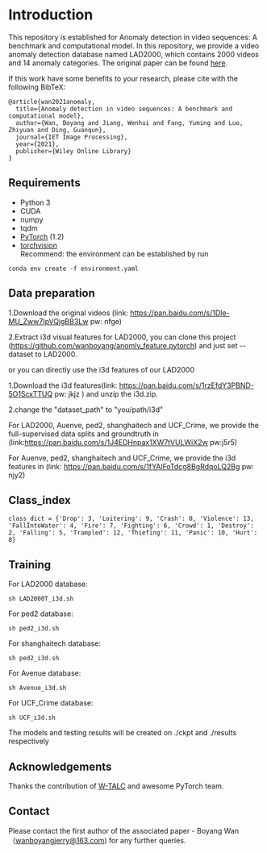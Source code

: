# Introduction
This repository is established for Anomaly detection in video sequences: A benchmark and computational model. In this repository, we provide a video anomaly detection database named LAD2000, which contains 2000 videos and 14 anomaly categories. The original paper can be found [here]().

If this work have some benefits to your research, please cite with the following BibTeX:

```
@article{wan2021anomaly,
  title={Anomaly detection in video sequences: A benchmark and computational model},
  author={Wan, Boyang and Jiang, Wenhui and Fang, Yuming and Luo, Zhiyuan and Ding, Guanqun},
  journal={IET Image Processing},
  year={2021},
  publisher={Wiley Online Library}
}
```


## Requirements
* Python 3
* CUDA
* numpy
* tqdm
* [PyTorch](http://pytorch.org/) (1.2)
* [torchvision](http://pytorch.org/)  
Recommend: the environment can be established by run

```
conda env create -f environment.yaml
```


## Data preparation


1.Download the original videos (link: https://pan.baidu.com/s/1DIe-MU_Zww7IpVQjgBB3Lw pw: nfge) 

2.Extract i3d visual features for LAD2000, you can clone this project (https://github.com/wanboyang/anomly_feature.pytorch) and just set --dataset to LAD2000.

or you can directly use the i3d features of our LAD2000

1.Download the i3d features(link: https://pan.baidu.com/s/1rzEfdY3PBND-5O1ScxTTUQ pw: jkjz ) and unzip the i3d.zip.

2.change the "dataset_path" to "you/path/i3d"

For LAD2000, Auenve, ped2, shanghaitech and UCF_Crime, we provide the full-supervised data splits and groundtruth in (link:https://pan.baidu.com/s/1J4EDHnpax1XW7tVULWiX2w pw:j5r5)

For Auenve, ped2, shanghaitech and UCF_Crime, we provide the i3d features in (link: https://pan.baidu.com/s/1fYAlFoTdcg8BgRdqoLQ2Bg pw: njy2)

## Class_index
```
class_dict = {'Drop': 3, 'Loitering': 9, 'Crash': 0, 'Violence': 13, 'FallIntoWater': 4, 'Fire': 7, 'Fighting': 6, 'Crowd': 1, 'Destroy': 2, 'Falling': 5, 'Trampled': 12, 'Thiefing': 11, 'Panic': 10, 'Hurt': 8}

```

## Training

For LAD2000 database:

```
sh LAD2000T_i3d.sh
```

For ped2 database:

```
sh ped2_i3d.sh
```

For shanghaitech database:

```
sh ped2_i3d.sh
```

For Avenue database:

```
sh Avenue_i3d.sh
```

For UCF_Crime database:


```
sh UCF_i3d.sh
```

The models and testing results will be created on ./ckpt and ./results respectively

## Acknowledgements
Thanks the contribution of [W-TALC](https://github.com/sujoyp/wtalc-pytorch) and awesome PyTorch team.

## Contact
Please contact the first author of the associated paper - Boyang Wan （wanboyangjerry@163.com) for any further queries.
